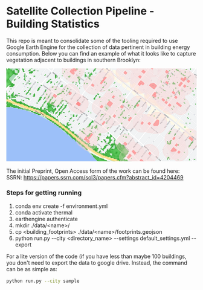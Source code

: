 # Satellite Collection Pipeline - Building Statistics
This repo is meant to consolidate some of the tooling required to use Google Earth Engine for the collection of data pertinent in building energy consumption. Below you can find an example of what it looks like to capture vegetation adjacent to buildings in southern Brooklyn:

![plot](./images/building_ndvi.png)

The initial Preprint, Open Access form of the work can be found here:
SSRN: https://papers.ssrn.com/sol3/papers.cfm?abstract_id=4204469

### Steps for getting running
1. conda env create -f environment.yml
2. conda activate thermal
3. earthengine authenticate
4. mkdir ./data/\<name\>/
5. cp <building_footprints> ./data/\<name\>/footprints.geojson
6. python run.py --city <directory_name> --settings default\_settings.yml --export

For a lite version of the code (if you have less than maybe 100 buildings, you don't need to export the data to google drive. Instead, the command can be as simple as:
```bash
python run.py --city sample
```
